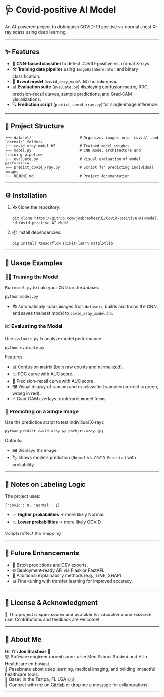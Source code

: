 # 🩺 Covid‑positive AI Model

An AI-powered project to distinguish COVID-19 positive vs. normal chest X-ray scans using deep learning.

---

## ✨ Features

- 🧠 **CNN-based classifier** to detect COVID-positive vs. normal X-rays.
- 🛠 **Training data pipeline** using `ImageDataGenerator` and binary classification.
- 💾 **Saved model** (`covid_xray_model.h5`) for inference.
- 📊 **Evaluation suite** (`evaluate.py`) displaying confusion matrix, ROC, precision–recall curves, sample predictions, and Grad‑CAM visualizations.
- 🔍 **Prediction script** (`predict_covid_xray.py`) for single-image inference.

---

## 📂 Project Structure

```
├── dataset/                      # Organizes images into `covid/` and `normal/` folders
├── covid_xray_model.h5           # Trained model weights
├── model.py                      # CNN model architecture and training pipeline
├── evaluate.py                   # Visual evaluation of model performance
├── predict_covid_xray.py         # Script for predicting individual images
└── README.md                     # Project documentation
```

---

## ⚙️ Installation

1. 📥 Clone the repository:
   ```bash
   git clone https://github.com/joebrashear31/Covid-positive-AI-Model.git
   cd Covid-positive-AI-Model
   ```
2. 📦 Install dependencies:
   ```bash
   pip install tensorflow scikit-learn matplotlib
   ```

---

## 🚀 Usage Examples

### 🏋️‍♂️ Training the Model

Run `model.py` to train your CNN on the dataset:
```bash
python model.py
```
- 📚 Automatically loads images from `dataset/`, builds and trains the CNN, and saves the best model to `covid_xray_model.h5`.

### 📈 Evaluating the Model

Use `evaluate.py` to analyze model performance:
```bash
python evaluate.py
```
Features:
- 📊 Confusion matrix (both raw counts and normalized).
- 📉 ROC curve with AUC score.
- 📏 Precision–recall curve with AUC score.
- 🖼 Visual display of random and misclassified samples (correct in green, wrong in red).
- 🔥 Grad‑CAM overlays to interpret model focus.

### 🧪 Predicting on a Single Image

Use the prediction script to test individual X-rays:
```bash
python predict_covid_xray.py path/to/xray.jpg
```
Outputs:
- 🖼 Displays the image.
- 🏷 Shows model’s prediction (`Normal` vs. `COVID Positive`) with probability.

---

## 🧾 Notes on Labeling Logic

The project uses:
```
{'covid': 0, 'normal': 1}
```
- 📈 **Higher probabilities** → more likely Normal.
- 📉 **Lower probabilities** → more likely COVID.

Scripts reflect this mapping.

---

## 🌟 Future Enhancements

- 📂 Batch predictions and CSV exports.
- 🌐 Deployment-ready API via Flask or FastAPI.
- 🔬 Additional explainability methods (e.g., LIME, SHAP).
- 📊 Fine-tuning with transfer learning for improved accuracy.

---

## 📝 License & Acknowledgment

📜 This project is open-source and available for educational and research use. Contributions and feedback are welcome!

---

## 🙋 About Me

Hi! I’m **Joe Brashear** 👋  
💻 Software engineer turned soon-to-be Med School Student and AI in Healthcare enthusiast.  
🧠 Passionate about deep learning, medical imaging, and building impactful healthcare tools.  
📍 Based in the Tampa, FL USA 🇺🇸  
💬 Connect with me on [GitHub](https://github.com/joebrashear31) or drop me a message for collaborations!

---
